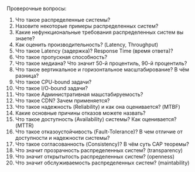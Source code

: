 Проверочные вопросы:
1. Что такое распределенные системы?
2. Назовите некоторые примеры распределенных систем?
3. Какие нефункциональные требования распределенных систем вы знаете?
5. Как оценить производительность? (Latency, Throughput)
6. Что такое Latency (задержка)? Response Time (время ответа)?
7. Что такое пропускная способность?
8. Что такое медиана? Что значит 50-й процентиль, 90-й процентиль?
9. Что такое вертикальное и горизонтальное масштабирование? В чём разница?
10. Что такое CPU-bound задачи?
11. Что такое I/O-bound задачи?
12. Что такое Административная машстабируемость?
13. Что такое CDN? Зачем применяется?
14. Что такое надежность (Reliability) и как она оценивается? (MTBF)
15. Какие основные причины отказов можете назвать?
16. Что такое доступность (Availability) системы? Как оценивается? (MTTR)
17. Что такое отказоустойчивость (Fault-Tolerance)? В чем отличие от доступности и надежности системы?
18. Что такое согласованность (Consistency)? В чём суть CAP теоремы?
19. Что значит прозрачность распределенных систем? (transparency)
20. Что значит открытытость распределенных систем? (openness)
21. Что значит обслуживаемость распределенных систем? (maintability)
